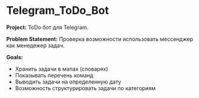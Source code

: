 # Telegram_ToDo_Bot
**Project:** ToDo бот для Telegram.

**Problem Statement:** Проверка возможности использовать мессенджер как менедежер задач.

**Goals:**
* Хранить задачи в мапах (словарях)
* Показывать перечень команд
* Выводить задачи на определенную дату
* Возможность структурировать задачи по категориям
